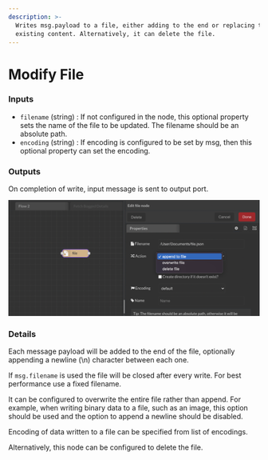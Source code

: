 ```yaml
---
description: >-
  Writes msg.payload to a file, either adding to the end or replacing the
  existing content. Alternatively, it can delete the file.
---
```


# Modify File

### Inputs

* `filename` (string) : If not configured in the node, this optional property sets the name of the file to be updated. The filename should be an absolute path.
* `encoding` (string) : If encoding is configured to be set by msg, then this optional property can set the encoding.

### Outputs

On completion of write, input message is sent to output port.

![](<../../../.gitbook/assets/image (44).png>)

### Details

Each message payload will be added to the end of the file, optionally appending a newline (\n) character between each one.

If `msg.filename` is used the file will be closed after every write. For best performance use a fixed filename.

It can be configured to overwrite the entire file rather than append. For example, when writing binary data to a file, such as an image, this option should be used and the option to append a newline should be disabled.

Encoding of data written to a file can be specified from list of encodings.

Alternatively, this node can be configured to delete the file.



